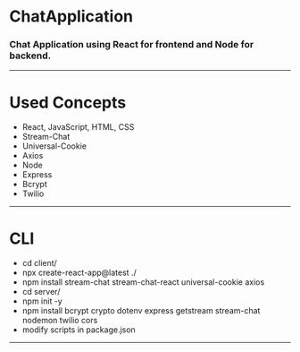 # ChatApplication
### Chat Application using React for frontend and Node for backend.
---
# Used Concepts
- React, JavaScript, HTML, CSS
- Stream-Chat
- Universal-Cookie
- Axios
- Node
- Express
- Bcrypt
- Twilio
---
# CLI
- cd client/
- npx create-react-app@latest ./
- npm install stream-chat stream-chat-react universal-cookie axios
- cd server/
- npm init -y
- npm install bcrypt crypto dotenv express getstream stream-chat nodemon twilio cors
- modify scripts in package.json
---
